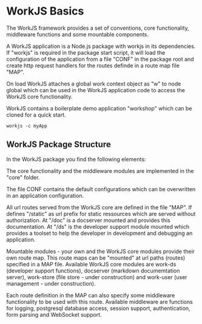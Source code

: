 # WorkJS Basics

The WorkJS framework provides a set of conventions, core functionality, middleware functions and some mountable components.

A WorkJS application is a Node.js package with workjs in its dependencies.
If "workjs" is required in the package start script, it will load the configuration of the application from a file "CONF" 
in the package root and create http request handlers for the routes definde in a route map file "MAP".

On load WorkJS attaches a global work context object as "w" to node global which can be used in the WorkJS application code 
to access the WorkJS core functionality.

WorkJS contains a boilerplate demo application "workshop" which can be cloned for a quick start.
~~~
workjs -c myApp
~~~

## WorkJS Package Structure

In the WorkJS package you find the following elements:

The core functionality and the middleware modules are implemented in the
"core" folder.

The file CONF contains the default configurations which can be overwritten in an application configuration.

All url routes served from the WorkJS core are defined in the file "MAP". 
If defines "/static" as url prefix for static ressources which are served without authorization.
At "/doc" is a docserver mounted and provides this documentation.
At "/ds" is the developer support module mounted which provides a toolset to help the developer 
in development and debugging an application.

Mountable modules - your own and the WorkJS core modules provide their own
route map. This route maps can be "mounted" at url paths (routes) specified in a MAP
file. Available WorkJS core modules are work-ds (developer support
functions), docserver (markdown documemtation server), work-store (file
store - under construction) and work-user (user management - under construction).

Each route definition in the MAP can also specify some middleware functionality to be
used with this route. Available middleware are functions for logging,
postgresql database access, session support, authentication, form parsing and WebSocket support.
